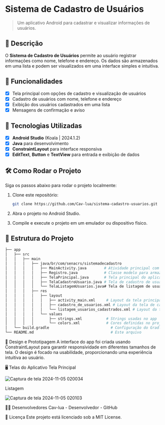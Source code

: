# **Sistema de Cadastro de Usuários**

> Um aplicativo Android para cadastrar e visualizar informações de usuários.

## 📱 Descrição

O **Sistema de Cadastro de Usuários** permite ao usuário registrar informações como nome, telefone e endereço.
Os dados são armazenados em uma lista e podem ser visualizados em uma interface simples e intuitiva.

## 🔧 Funcionalidades

- [x] Tela principal com opções de cadastro e visualização de usuários
- [x] Cadastro de usuários com nome, telefone e endereço
- [x] Exibição dos usuários cadastrados em uma lista
- [x] Mensagens de confirmação e aviso

## 🚀 Tecnologias Utilizadas

- [x] **Android Studio** (Koala | 2024.1.2)
- [x] **Java** para desenvolvimento
- [x] **ConstraintLayout** para interface responsiva
- [x] **EditText**, **Button** e **TextView** para entrada e exibição de dados

## 🛠️ Como Rodar o Projeto

Siga os passos abaixo para rodar o projeto localmente:

1. Clone este repositório:

    ```bash
    git clone https://github.com/Cav-lua/sistema-cadastro-usuarios.git
    ```

2. Abra o projeto no Android Studio.
3. Compile e execute o projeto em um emulador ou dispositivo físico.

## 📂 Estrutura do Projeto

```bash
├── app
│   ├── src
│   │   ├── main
│   │   │   ├── java/br/com/senacrs/sistemadecadastro
│   │   │   │   ├── MainActivity.java        # Atividade principal com a lógica do sistema
│   │   │   │   ├── Registro.java            # Classe modelo para armazenar dados do usuário
│   │   │   │   ├── TelaPrincipal.java       # Tela principal do aplicativo
│   │   │   │   ├── TelaCadastroUsuario.java # Tela de cadastro de usuários
│   │   │   │   └── TelaListagemUsuarios.java# Tela de listagem de usuários cadastrados
│   │   │   ├── res
│   │   │   │   ├── layout
│   │   │   │   │   ├── activity_main.xml     # Layout da tela principal
│   │   │   │   │   ├── cadastro_de_usuarios.xml # Layout da tela de cadastro
│   │   │   │   │   └── listagem_usuarios_cadastrados.xml # Layout da tela de listagem
│   │   │   │   └── values
│   │   │   │       ├── strings.xml           # Strings usadas no app
│   │   │   │       └── colors.xml            # Cores definidas no projeto
│   └── build.gradle                            # Configuração do Gradle
└── README.md                                   # Este arquivo
```
🎨 Design e Prototipagem
A interface do app foi criada usando ConstraintLayout para garantir responsividade em diferentes tamanhos de tela.
O design é focado na usabilidade, proporcionando uma experiência intuitiva ao usuário.

🖥️ Telas do Aplicativo
Tela Principal

![Captura de tela 2024-11-05 020034](https://github.com/user-attachments/assets/4f99a44d-5790-48f1-926e-ebeee7a05bf0)

Listagem

![Captura de tela 2024-11-05 020103](https://github.com/user-attachments/assets/0c3bb3f7-6168-46bd-85d1-07cf07a90f05)

👨‍💻 Desenvolvedores
Cav-lua - Desenvolvedor - GitHub

📄 Licença
Este projeto está licenciado sob a MIT License.
